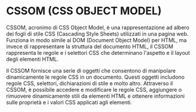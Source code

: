 # CSSOM (CSS OBJECT MODEL)

CSSOM, acronimo di CSS Object Model, è una rappresentazione ad albero dei fogli di stile CSS (Cascading Style Sheets) utilizzati in una pagina web. Funziona in modo simile al DOM (Document Object Model) per HTML, ma invece di rappresentare la struttura del documento HTML, il CSSOM rappresenta le regole e i selettori CSS che determinano l'aspetto e il layout degli elementi HTML.

Il CSSOM fornisce una serie di oggetti che consentono di manipolare dinamicamente le regole CSS in un documento. Questi oggetti includono regole CSS, selettori, dichiarazioni di stile e molto altro. Attraverso il CSSOM, è possibile accedere e modificare le regole CSS, aggiungere o rimuovere dinamicamente stili da elementi HTML e ottenere informazioni sulle proprietà e i valori CSS applicati agli elementi.

